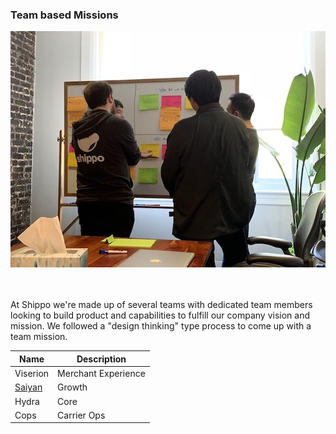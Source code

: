 ### Team based Missions

<img src=../rsrcs/team_mission_exercise.jpeg>

<br/><br/>
At Shippo we're made up of several teams with dedicated team members looking to build product and capabilities to fulfill our company vision and mission.  We followed a "design thinking" type process to come up with a team mission.

Name | Description
-----| -----------
Viserion | Merchant Experience
[Saiyan](growth.md) | Growth
Hydra | Core
Cops | Carrier Ops
